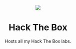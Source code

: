 <div>
<center>

<img src="https://cdn.tech.eu/uploads/2019/04/Hack-The-Box-logo.png">

# Hack The Box
Hosts all my Hack The Box labs.

</center>
</div>
